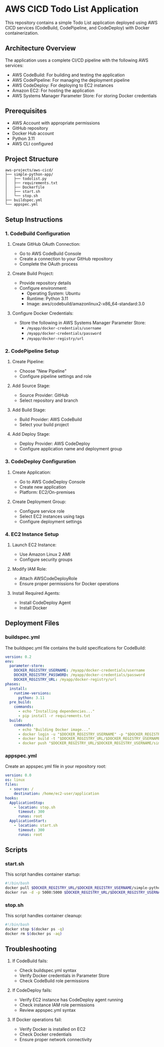 # AWS CICD Todo List Application

This repository contains a simple Todo List application deployed using AWS CICD services (CodeBuild, CodePipeline, and CodeDeploy) with Docker containerization.

## Architecture Overview

The application uses a complete CI/CD pipeline with the following AWS services:
- AWS CodeBuild: For building and testing the application
- AWS CodePipeline: For managing the deployment pipeline
- AWS CodeDeploy: For deploying to EC2 instances
- Amazon EC2: For hosting the application
- AWS Systems Manager Parameter Store: For storing Docker credentials

## Prerequisites

- AWS Account with appropriate permissions
- GitHub repository
- Docker Hub account
- Python 3.11
- AWS CLI configured

## Project Structure

```
aws-projects/aws-cicd/
├── simple-python-app/
│   ├── todolist.py
│   ├── requirements.txt
│   ├── Dockerfile
│   ├── start.sh
│   └── stop.sh
├── buildspec.yml
└── appspec.yml
```

## Setup Instructions

### 1. CodeBuild Configuration

1. Create GitHub OAuth Connection:
   - Go to AWS CodeBuild Console
   - Create a connection to your GitHub repository
   - Complete the OAuth process

2. Create Build Project:
   - Provide repository details
   - Configure environment:
     - Operating System: Ubuntu
     - Runtime: Python 3.11
     - Image: aws/codebuild/amazonlinux2-x86_64-standard:3.0

3. Configure Docker Credentials:
   - Store the following in AWS Systems Manager Parameter Store:
     - `/myapp/docker-credentials/username`
     - `/myapp/docker-credentials/password`
     - `/myapp/docker-registry/url`

### 2. CodePipeline Setup

1. Create Pipeline:
   - Choose "New Pipeline"
   - Configure pipeline settings and role

2. Add Source Stage:
   - Source Provider: GitHub
   - Select repository and branch

3. Add Build Stage:
   - Build Provider: AWS CodeBuild
   - Select your build project

4. Add Deploy Stage:
   - Deploy Provider: AWS CodeDeploy
   - Configure application name and deployment group

### 3. CodeDeploy Configuration

1. Create Application:
   - Go to AWS CodeDeploy Console
   - Create new application
   - Platform: EC2/On-premises

2. Create Deployment Group:
   - Configure service role
   - Select EC2 instances using tags
   - Configure deployment settings

### 4. EC2 Instance Setup

1. Launch EC2 Instance:
   - Use Amazon Linux 2 AMI
   - Configure security groups

2. Modify IAM Role:
   - Attach AWSCodeDeployRole
   - Ensure proper permissions for Docker operations

3. Install Required Agents:
   - Install CodeDeploy Agent
   - Install Docker

## Deployment Files

### buildspec.yml
The buildspec.yml file contains the build specifications for CodeBuild:
```yaml
version: 0.2
env:
  parameter-store:
    DOCKER_REGISTRY_USERNAME: /myapp/docker-credentials/username
    DOCKER_REGISTRY_PASSWORD: /myapp/docker-credentials/password
    DOCKER_REGISTRY_URL: /myapp/docker-registry/url
phases:
  install:
    runtime-versions:
      python: 3.11
  pre_build:
    commands:
      - echo "Installing dependencies..."
      - pip install -r requirements.txt
  build:
    commands:
      - echo "Building Docker image..."
      - docker login -u "$DOCKER_REGISTRY_USERNAME" -p "$DOCKER_REGISTRY_PASSWORD" "$DOCKER_REGISTRY_URL"
      - docker build -t "$DOCKER_REGISTRY_URL/$DOCKER_REGISTRY_USERNAME/simple-python-flask-app:latest" .
      - docker push "$DOCKER_REGISTRY_URL/$DOCKER_REGISTRY_USERNAME/simple-python-flask-app:latest"
```

### appspec.yml
Create an appspec.yml file in your repository root:
```yaml
version: 0.0
os: linux
files:
  - source: /
    destination: /home/ec2-user/application
hooks:
  ApplicationStop:
    - location: stop.sh
      timeout: 300
      runas: root
  ApplicationStart:
    - location: start.sh
      timeout: 300
      runas: root
```

## Scripts

### start.sh
This script handles container startup:
```bash
#!/bin/bash
docker pull $DOCKER_REGISTRY_URL/$DOCKER_REGISTRY_USERNAME/simple-python-flask-app:latest
docker run -d -p 5000:5000 $DOCKER_REGISTRY_URL/$DOCKER_REGISTRY_USERNAME/simple-python-flask-app:latest
```

### stop.sh
This script handles container cleanup:
```bash
#!/bin/bash
docker stop $(docker ps -q)
docker rm $(docker ps -aq)
```

## Troubleshooting

1. If CodeBuild fails:
   - Check buildspec.yml syntax
   - Verify Docker credentials in Parameter Store
   - Check CodeBuild role permissions

2. If CodeDeploy fails:
   - Verify EC2 instance has CodeDeploy agent running
   - Check instance IAM role permissions
   - Review appspec.yml syntax

3. If Docker operations fail:
   - Verify Docker is installed on EC2
   - Check Docker credentials
   - Ensure proper network connectivity

